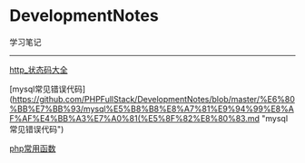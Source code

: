 # DevelopmentNotes


学习笔记

----------


[http_状态码大全](https://github.com/PHPFullStack/DevelopmentNotes/blob/master/%E6%80%BB%E7%BB%93/http_%E7%8A%B6%E6%80%81%E7%A0%81%E5%A4%A7%E5%85%A8.md "http_状态码大全")

[mysql常见错误代码](https://github.com/PHPFullStack/DevelopmentNotes/blob/master/%E6%80%BB%E7%BB%93/mysql%E5%B8%B8%E8%A7%81%E9%94%99%E8%AF%AF%E4%BB%A3%E7%A0%81(%E5%8F%82%E8%80%83.md "mysql常见错误代码")

[php常用函数](https://github.com/PHPFullStack/DevelopmentNotes/blob/master/%E6%80%BB%E7%BB%93/php%E5%B8%B8%E7%94%A8%E5%87%BD%E6%95%B0.md)